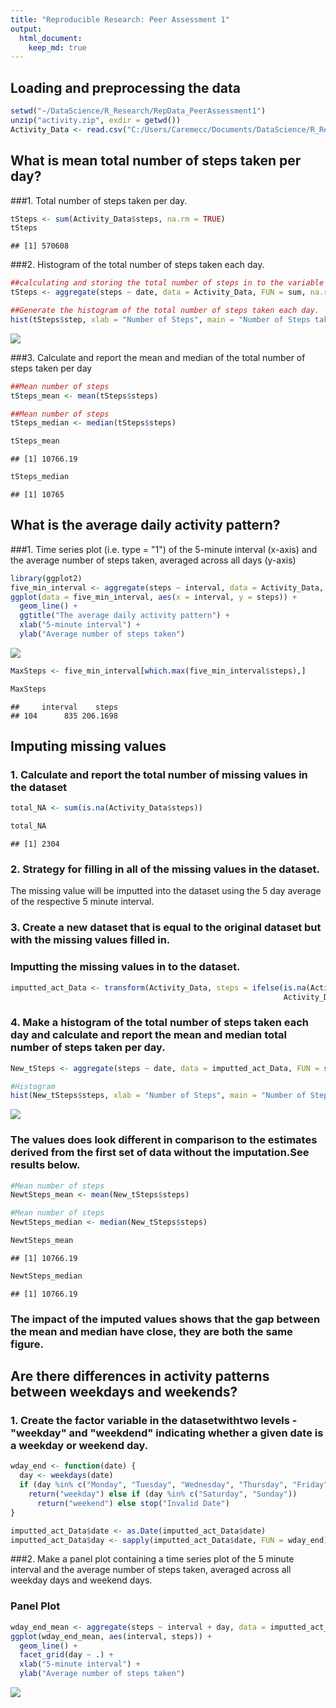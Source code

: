 ```yaml
---
title: "Reproducible Research: Peer Assessment 1"
output: 
  html_document:
    keep_md: true
---
```


## Loading and preprocessing the data

```r
setwd("~/DataScience/R_Research/RepData_PeerAssessment1")
unzip("activity.zip", exdir = getwd())
Activity_Data <- read.csv("C:/Users/Caremecc/Documents/DataScience/R_Research/RepData_PeerAssessment1/activity.csv", header = TRUE)
```


## What is mean total number of steps taken per day?
###1. Total number of steps taken per day.

```r
tSteps <- sum(Activity_Data$steps, na.rm = TRUE)
tSteps
```

```
## [1] 570608
```
###2. Histogram of the total number of steps taken each day.

```r
##calculating and storing the total number of steps in to the variable "tSteps"
tSteps <- aggregate(steps ~ date, data = Activity_Data, FUN = sum, na.rm = TRUE)

##Generate the histogram of the total number of steps taken each day.
hist(tSteps$step, xlab = "Number of Steps", main = "Number of Steps taken per day", col = "green")
```

![](PA1_template_files/figure-html/unnamed-chunk-1-1.png)<!-- -->

###3. Calculate and report the mean and median of the total number of steps taken per day

```r
##Mean number of steps
tSteps_mean <- mean(tSteps$steps)

##Mean number of steps
tSteps_median <- median(tSteps$steps)

tSteps_mean
```

```
## [1] 10766.19
```

```r
tSteps_median
```

```
## [1] 10765
```

## What is the average daily activity pattern?
###1. Time series plot (i.e. type = "1") of the 5-minute interval (x-axis) and the average number of steps taken, averaged across all days (y-axis)

```r
library(ggplot2)
five_min_interval <- aggregate(steps ~ interval, data = Activity_Data, FUN = mean, na.rm = TRUE)
ggplot(data = five_min_interval, aes(x = interval, y = steps)) +
  geom_line() + 
  ggtitle("The average daily activity pattern") +
  xlab("5-minute interval") +
  ylab("Average number of steps taken")
```

![](PA1_template_files/figure-html/unnamed-chunk-2-1.png)<!-- -->


```r
MaxSteps <- five_min_interval[which.max(five_min_interval$steps),]

MaxSteps
```

```
##     interval    steps
## 104      835 206.1698
```

## Imputing missing values
### 1. Calculate and report the total number of missing values in the dataset 


```r
total_NA <- sum(is.na(Activity_Data$steps))

total_NA
```

```
## [1] 2304
```

### 2. Strategy for filling in all of the missing values in the dataset.
The missing value will be imputted into the dataset using the 5 day average of the respective 5 minute interval.

### 3. Create a new dataset that is equal to the original dataset but with the missing values filled in. 
### Imputting the missing values in to the dataset.


```r
imputted_act_Data <- transform(Activity_Data, steps = ifelse(is.na(Activity_Data$steps), five_min_interval$steps[match(Activity_Data$interval, five_min_interval$interval)],
                                                             Activity_Data$steps))
```

### 4. Make a histogram of the total number of steps taken each day and calculate and report the mean and median total number of steps taken per day.


```r
New_tSteps <- aggregate(steps ~ date, data = imputted_act_Data, FUN = sum, na.rm = TRUE)

#Histogram
hist(New_tSteps$steps, xlab = "Number of Steps", main = "Number of Steps taken per day", col = "green")
```

![](PA1_template_files/figure-html/unnamed-chunk-3-1.png)<!-- -->

### The values does look different in comparison to the estimates derived from the first set of data without the imputation.See results below.


```r
#Mean number of steps
NewtSteps_mean <- mean(New_tSteps$steps)

#Mean number of steps
NewtSteps_median <- median(New_tSteps$steps)

NewtSteps_mean
```

```
## [1] 10766.19
```

```r
NewtSteps_median
```

```
## [1] 10766.19
```

### The impact of the imputed values shows that the gap between the mean and median have close, they are both the same figure.

## Are there differences in activity patterns between weekdays and weekends?
### 1. Create the factor variable in the datasetwithtwo levels - "weekday" and "weekdend" indicating whether a given date is a weekday or weekend day.

```r
wday_end <- function(date) {
  day <- weekdays(date)
  if (day %in% c("Monday", "Tuesday", "Wednesday", "Thursday", "Friday"))
    return("weekday") else if (day %in% c("Saturday", "Sunday"))
      return("weekend") else stop("Invalid Date")
}

imputted_act_Data$date <- as.Date(imputted_act_Data$date)
imputted_act_Data$day <- sapply(imputted_act_Data$date, FUN = wday_end)
```

###2. Make a panel plot containing a time series plot of the 5 minute interval and the average number of steps taken, averaged across all weekday days and weekend days.

### Panel Plot

```r
wday_end_mean <- aggregate(steps ~ interval + day, data = imputted_act_Data, mean)
ggplot(wday_end_mean, aes(interval, steps)) + 
  geom_line() + 
  facet_grid(day ~ .) +
  xlab("5-minute interval") + 
  ylab("Average number of steps taken")
```

![](PA1_template_files/figure-html/unnamed-chunk-4-1.png)<!-- -->
